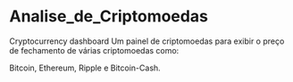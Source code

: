 # Analise_de_Criptomoedas
Cryptocurrency dashboard
 Um painel de criptomoedas para exibir o preço de fechamento de várias criptomoedas como:
 
 Bitcoin, Ethereum, Ripple e Bitcoin-Cash.
